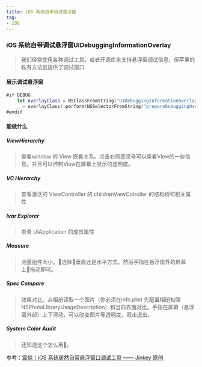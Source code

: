 ```yaml
---
title: iOS 系统自带调试悬浮窗
tag:
- iOS
---
```


### iOS 系统自带调试悬浮窗UIDebuggingInformationOverlay

> 我们经常使用各种调试工具，或者开源库来支持悬浮窗调试信息，但苹果的私有方法就提供了调试窗口

#### 展示调试悬浮窗

```swift
#if DEBUG
    let overlayClass = NSClassFromString("UIDebuggingInformationOverlay") as? UIWindow.Type
    _ = overlayClass?.perform(NSSelectorFromString("prepareDebuggingOverlay"))
#endif
```

#### 能做什么
##### ViewHierarchy

> 查看window 的 View 嵌套关系。点击右侧感叹号可以查看View的一些信息。并且可以控制View在屏幕上显示的透明度。

##### VC Hierarchy

> 查看激活的 ViewController 的 childrenViewCotroller 的结构树和相关属性

##### Ivar Explorer

> 查看 UIApplication 的成员属性

##### Measure

> 测量组件大小。选择垂直还是水平方式，然后手指在悬浮窗外的屏幕上拖动即可。

##### Spec Compare

> 效果对比。从相册读取一个图片（你必须在info.plist 先配置相册权限NSPhotoLibraryUsageDescription）和当前界面对比。手指在屏幕（悬浮窗外部）上下滑动，可以改变图片等透明度。双击退出。

##### System Color Audit

> 还知道这个怎么用。

参考：[震惊！iOS 系统居然自带悬浮窗口调试工具 —— Jinkey 原创](http://www.jianshu.com/p/736353b5cfaf?utm_campaign=hugo&utm_medium=reader_share&utm_content=note&utm_source=weixin-friends&from=singlemessage&isappinstalled=1)